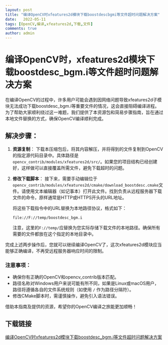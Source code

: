 ```yaml
---
layout: post
title: "编译OpenCV时xfeatures2d模块下载boostdescbgmi等文件超时问题解决方案"
date:   2022-05-11
tags: [OpenCV,编译,xfeatures2d,下载,文件]
comments: true
author: admin
---
```

# 编译OpenCV时，xfeatures2d模块下载boostdesc_bgm.i等文件超时问题解决方案

在编译OpenCV的过程中，许多用户可能会遇到因网络问题导致xfeatures2d子模块无法成功下载boostdesc_bgm.i等重要文件的情况，这会直接阻碍编译进程。为了帮助大家顺利绕过这一难题，我们提供了本资源包和简易步骤指南，旨在通过本地文件替换的方式，确保OpenCV编译顺利完成。

## 解决步骤：

1. **资源复制**：
   下载本压缩包后，将其内容解压，并将得到的文件复制到OpenCV的指定源代码目录中。具体路径是`opencv_contrib/modules/xfeatures2d/src/`。如果您的项目结构已经创建好，这样做可以直接覆盖所需文件，避免下载超时的问题。

2. **修改下载脚本**：
   接下来，需要手动编辑位于`opencv_contrib/modules/xfeatures2d/cmake/download_boostdesc.cmake`文件。请使用文本编辑器（如记事本）打开此文件。找到负责从远程服务器下载文件的命令，原样通常是HTTP或HTTPS开头的URL地址。
   
   将这些下载指令中的URL替换为本地路径协议，格式如下：
   ```
   file://F://temp/boostdesc_bgm.i
   ```
   注意，这里的`F://temp/`应替换为您实际存储下载文件的本地路径。确保所有需要的文件都放在这个指定的本地目录中。

完成上述两步操作后，您就可以继续编译OpenCV了，这次xfeatures2d模块应当能够正确编译，不再受远程服务器响应时间的限制。

### 注意事项：
- 确保你有正确的OpenCV和opencv_contrib版本匹配。
- 路径名称对Windows用户来说可能有所不同，如果是Linux或macOS用户，路径将遵循各自的文件系统规则（如使用 `/` 作为路径分隔符）。
- 修改CMake脚本时，需谨慎操作，避免引入语法错误。

借助本指南及提供的资源，希望你的OpenCV编译之旅能更加顺畅！

## 下载链接

[编译OpenCV时xfeatures2d模块下载boostdesc_bgm.i等文件超时问题解决方案](https://pan.quark.cn/s/08f5f8ad47ec)